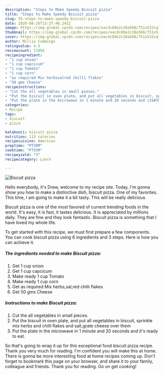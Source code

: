 ```yaml
---
description: "Steps to Make Speedy Biscuit pizza"
title: "Steps to Make Speedy Biscuit pizza"
slug: 55-steps-to-make-speedy-biscuit-pizza
date: 2020-08-26T13:37:40.241Z
image: https://img-global.cpcdn.com/recipes/eacdc89e2c38a568/751x532cq70/biscuit-pizza-recipe-main-photo.jpg
thumbnail: https://img-global.cpcdn.com/recipes/eacdc89e2c38a568/751x532cq70/biscuit-pizza-recipe-main-photo.jpg
cover: https://img-global.cpcdn.com/recipes/eacdc89e2c38a568/751x532cq70/biscuit-pizza-recipe-main-photo.jpg
author: Millie Cummings
ratingvalue: 4.5
reviewcount: 11856
recipeingredient:
- "1 cup onion"
- "1 cup capcicum"
- "1 cup Tomato"
- "1 cup corn"
- "as required Mix herbssalred chilli flakes"
- "50 gms Cheese"
recipeinstructions:
- "Cut the all vegetables in small pieces."
- "Put the biscuit in oven plate, and put all vegetables in biscuit, sprinkle mix herbs and chilli flakes and salt,grate cheese over them"
- "Put the plate in the microwave in 1 minute and 20 seconds and it&#39;s ready to eat."
categories:
- Recipe
tags:
- biscuit
- pizza

katakunci: biscuit pizza 
nutrition: 113 calories
recipecuisine: American
preptime: "PT38M"
cooktime: "PT55M"
recipeyield: "3"
recipecategory: Lunch

---
```



![Biscuit pizza](https://img-global.cpcdn.com/recipes/eacdc89e2c38a568/751x532cq70/biscuit-pizza-recipe-main-photo.jpg)

Hello everybody, it's Drew, welcome to my recipe site. Today, I'm gonna show you how to make a distinctive dish, biscuit pizza. One of my favorites. This time, I am going to make it a bit tasty. This will be really delicious.

Biscuit pizza is one of the most favored of current trending foods in the world. It's easy, it is fast, it tastes delicious. It is appreciated by millions daily. They are fine and they look fantastic. Biscuit pizza is something that I have loved my whole life.




To get started with this recipe, we must first prepare a few components. You can cook biscuit pizza using 6 ingredients and 3 steps. Here is how you can achieve it.

<!--inarticleads1-->

##### The ingredients needed to make Biscuit pizza:

1. Get 1 cup onion
1. Get 1 cup capcicum
1. Make ready 1 cup Tomato
1. Make ready 1 cup corn
1. Get as required Mix herbs,sal,red chilli flakes
1. Get 50 gms Cheese




<!--inarticleads2-->

##### Instructions to make Biscuit pizza:

1. Cut the all vegetables in small pieces.
1. Put the biscuit in oven plate, and put all vegetables in biscuit, sprinkle mix herbs and chilli flakes and salt,grate cheese over them
1. Put the plate in the microwave in 1 minute and 20 seconds and it&#39;s ready to eat.




So that's going to wrap it up for this exceptional food biscuit pizza recipe. Thank you very much for reading. I'm confident you will make this at home. There is gonna be more interesting food at home recipes coming up. Don't forget to bookmark this page on your browser, and share it to your family, colleague and friends. Thank you for reading. Go on get cooking!
